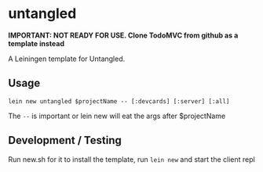 # untangled

**IMPORTANT: NOT READY FOR USE. Clone TodoMVC from github as a template instead**

A Leiningen template for Untangled.

## Usage

`lein new untangled $projectName -- [:devcards] [:server] [:all]`

The `--` is important or lein new will eat the args after $projectName

## Development / Testing

Run new.sh for it to install the template, run `lein new` and start the client repl
